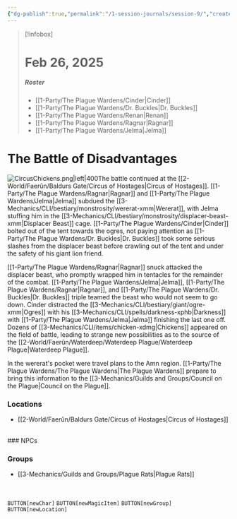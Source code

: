 ```yaml
---
{"dg-publish":true,"permalink":"/1-session-journals/session-9/","created":"2025-02-26T15:47:28.558-05:00","updated":"2025-02-26T23:42:55.072-05:00"}
---
```


>[!infobox]
># Feb 26, 2025
>##### Roster
>- [[1-Party/The Plague Wardens/Cinder\|Cinder]]
>- [[1-Party/The Plague Wardens/Dr. Buckles\|Dr. Buckles]]
>- [[1-Party/The Plague Wardens/Renan\|Renan]]
>- [[1-Party/The Plague Wardens/Ragnar\|Ragnar]]
>- [[1-Party/The Plague Wardens/Jelma\|Jelma]]
# The Battle of Disadvantages
![CircusChickens.png|left|400](/img/user/z_Assets/CircusChickens.png)The battle continued at the [[2-World/Faerûn/Baldurs Gate/Circus of Hostages\|Circus of Hostages]]. [[1-Party/The Plague Wardens/Ragnar\|Ragnar]] and [[1-Party/The Plague Wardens/Jelma\|Jelma]] subdued the [[3-Mechanics/CLI/bestiary/monstrosity/wererat-xmm\|Wererat]], with Jelma stuffing him in the [[3-Mechanics/CLI/bestiary/monstrosity/displacer-beast-xmm\|Displacer Beast]] cage. [[1-Party/The Plague Wardens/Cinder\|Cinder]] bolted out of the tent towards the ogres, not paying attention as [[1-Party/The Plague Wardens/Dr. Buckles\|Dr. Buckles]] took some serious slashes from the displacer beast before crawling out of the tent and under the safety of his giant lion friend.

[[1-Party/The Plague Wardens/Ragnar\|Ragnar]] snuck attacked the displacer beast, who promptly wrapped him in tentacles for the remainder of the combat. [[1-Party/The Plague Wardens/Jelma\|Jelma]], [[1-Party/The Plague Wardens/Ragnar\|Ragnar]], and [[1-Party/The Plague Wardens/Dr. Buckles\|Dr. Buckles]] triple teamed the beast who would not seem to go down. Cinder distracted the [[3-Mechanics/CLI/bestiary/giant/ogre-xmm\|Ogres]] with his [[3-Mechanics/CLI/spells/darkness-xphb\|Darkness]] with [[1-Party/The Plague Wardens/Jelma\|Jelma]] finishing the last one off. Dozens of [[3-Mechanics/CLI/items/chicken-xdmg\|Chickens]] appeared on the field of battle, leading to strange new possibilities as to the source of the [[2-World/Faerûn/Waterdeep/Waterdeep Plague/Waterdeep Plague\|Waterdeep Plague]].

In the wererat's pocket were travel plans to the Amn region. [[1-Party/The Plague Wardens/The Plague Wardens\|The Plague Wardens]] prepare to bring this information to the [[3-Mechanics/Guilds and Groups/Council on the Plague\|Council on the Plague]].
<br>
### Locations
- [[2-World/Faerûn/Baldurs Gate/Circus of Hostages\|Circus of Hostages]]
<br>
### NPCs
<br>

### Groups
- [[3-Mechanics/Guilds and Groups/Plague Rats\|Plague Rats]]
<br><br><br>


`BUTTON[newChar]` `BUTTON[newMagicItem]` `BUTTON[newGroup]` `BUTTON[newLocation]`